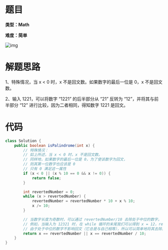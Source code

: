 # 题目

**类型：Math**

**难度：简单**

![img](https://gitee.com/janeroad/iamge-cloud/raw/master/NoteImage/1632323586459-66becf8c-1932-4bcc-b8c9-86081c3c9a3e.png)



# 解题思路

1、特殊情况，当 x < 0 时，x 不是回文数。如果数字的最后一位是 0，x 不是回文数。

2、输入 1221，可以将数字 “1221” 的后半部分从 “21” 反转为 “12”，并将其与前半部分 “12” 进行比较，因为二者相同，得知数字 1221 是回文。



# 代码

```java
class Solution {
    public boolean isPalindrome(int x) {
        // 特殊情况：
        // 如上所述，当 x < 0 时，x 不是回文数。
        // 同样地，如果数字的最后一位是 0，为了使该数字为回文，
        // 则其第一位数字也应该是 0
        // 只有 0 满足这一属性
        if (x < 0 || (x % 10 == 0 && x != 0)) {
            return false;
        }

        int revertedNumber = 0;
        while (x > revertedNumber) {
            revertedNumber = revertedNumber * 10 + x % 10;
            x /= 10;
        }

        // 当数字长度为奇数时，可以通过 revertedNumber/10 去除处于中位的数字。
        // 例如，当输入为 12321 时，在 while 循环的末尾我们可以得到 x = 12，revertedNumber = 123，
        // 由于处于中位的数字不影响回文（它总是与自己相等），所以可以简单地将其去除。
        return x == revertedNumber || x == revertedNumber / 10;
    }
}
```